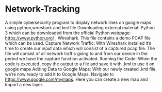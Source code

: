 # Network-Tracking
A simple cybersecurity program to display network lines on google maps using python,wireshark and kml file 
Downloading external material: Python 3 which can be downloaded from the official Python webpage: https://www.python.org/ , Wireshark. This file contains a demo PCAP file which can be used.
Capture Network Traffic: With Wireshark installed it’s time to create our input data which will consist of a captured pcap file. The file will consist of all network traffic going to and from our device in the period we have the capture function activated.
Running the Code: When the code is executed ,copy the output to a file and save it with .kml to use it on google maps
Adding Data to Google Maps: With our newly created .kml file, we’re now ready to add it to Google Maps. Navigate to https://www.google.com/mymaps. Here you can create a new map and Import a new layer.
